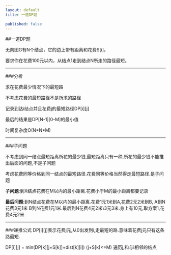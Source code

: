 ```yaml
---
layout: default
title: 一道DP题

published: false
---
```


##一道DP题

无向图G有N个结点，它的边上带有距离和花费S\[i\]。  

要求你在花费100元以内，从结点1走到结点N所走的路径最短。 

---
###分析

求在花费最少情况下的最短路


不考虑花费的最短路径不是所求的路径

记录到达i结点并且花费j的最短路径DP\[i\]\[j\]

最后的结果是DP\[N-1\]\[0-M\]的最小值

时间复杂度O\(N\*N\*M\)

---
###子问题

不考虑到同一结点最短距离所花的最少钱,最短距离只有一种,所花的最少钱不能推出后面的问题,不是子问题

考虑花费同等价格到同一结点的最短路径.花费同等价格当然得走最短路径.是子问题

**子问题**:到X结点花费在M以内的最小距离.花费小于M的最小距离都要记录

**最后问题**:到N结点花费在M以内的最小距离.花费1元1米到A,花费2元2米到B, A到N花费3元1米 B到N花费1元1米.最后到N花费4元2米\3元3米.身上有10元,取方案1,花费4元2米

---
###递推公式
DP\[i\]\[j\]表示花费j元,从0出发到i,走最短的路.意味着花费j元只有这条路最短.

DP\[i\]\[j\] = min\(DP\[k\]\[j+S\[k\]\]+dist\[k\]\[i\]\) \(j+S\[k\]<=M\) 遍历j,和与i相邻的结点